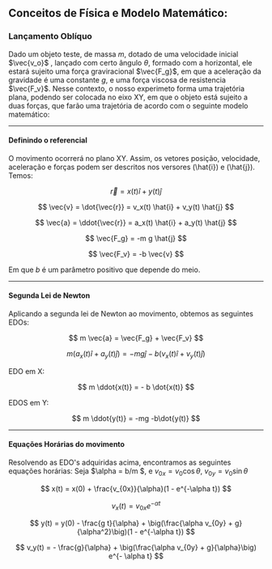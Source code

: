 ## Conceitos de Física e Modelo Matemático:
### Lançamento Oblíquo

Dado um objeto teste, de massa $m$, dotado de uma velocidade inicial $\vec{v_o}$ , lançado com certo ângulo $\theta$, formado com a horizontal, ele estará sujeito uma força graviracional $\vec{F_g}$, em que a aceleração da gravidade é uma constante $g$, e uma força viscosa de resistencia $\vec{F_v}$.
Nesse contexto, o nosso experimeto forma uma trajetória plana, podendo ser colocada no eixo XY, em que o objeto está sujeito a duas forças, que farão uma trajetória de acordo com o seguinte modelo matemático:

---

#### Definindo o referencial
  O movimento ocorrerá no plano XY. Assim, os vetores posição, velocidade, aceleração e forças podem ser descritos nos versores \(\hat{i}\) e \(\hat{j}\). Temos:

$$
\vec{r} = x(t) \hat{i} + y(t) \hat{j}
$$

$$
\vec{v} = \dot{\vec{r}} = v_x(t) \hat{i} + v_y(t) \hat{j}
$$

$$
\vec{a} = \ddot{\vec{r}} = a_x(t) \hat{i} + a_y(t) \hat{j}
$$

$$
\vec{F_g} = -m g \hat{j}
$$

$$
\vec{F_v} = -b \vec{v}
$$

Em que $b$ é um parâmetro positivo que depende do meio.

---

#### Segunda Lei de Newton

Aplicando a segunda lei de Newton ao movimento, obtemos as seguintes EDOs:

$$
m \vec{a} = \vec{F_g} + \vec{F_v}
$$

$$
m (a_x(t)\hat{i} + a_y(t)\hat{j}) = -mg\hat{j} - b(v_x(t)\hat{i} + v_y(t)\hat{j})
$$

EDO em X:

$$
m \ddot{x(t)} = - b \dot{x(t)}
$$

EDOS em Y:

$$
m \ddot{y(t)} = -mg -b\dot{y(t)}
$$

---

#### Equações Horárias do movimento
Resolvendo as EDO's adquiridas acima, encontramos as seguintes equações horárias:
Seja $\alpha = b/m $, e $v_{0x} = v_0 \cos{\theta}$, $v_{0y} = v_0 \sin{\theta}$

$$
x(t) = x(0) + \frac{v_{0x}}{\alpha}(1 - e^{-\alpha t})
$$

$$
v_x(t) = v_{0x} e^{- \alpha t}
$$

$$
y(t) = y(0) - \frac{g t}{\alpha} + \big(\frac{\alpha v_{0y} + g}{\alpha^2}\big)(1 - e^{-\alpha t})
$$

$$
v_y(t) = - \frac{g}{\alpha} + \big(\frac{\alpha v_{0y} + g}{\alpha}\big) e^{- \alpha t}
$$

